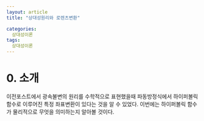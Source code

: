 ```yaml
---
layout: article
title: "상대성원리와 로렌츠변환"

categories:
  상대성이론
tags:
  상대성이론
---
```


# 0. 소개    

이전포스트에서 광속불변의 원리를 수학적으로 표현했을때 파동방정식에서 하이퍼볼릭함수로 이루어진 특정 좌표변환이 있다는 것을 알 수 있었다. 이번에는 하이퍼볼릭 함수가 물리적으로 무엇을 의미하는지 알아볼 것이다.

